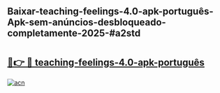 ## Baixar-teaching-feelings-4.0-apk-português-Apk-sem-anúncios-desbloqueado-completamente-2025-#a2std

# <h2><a href="https://ainizakaria.my?title=teaching-feelings-4.0-apk-português&ref=22M">🔗👉 🔴 teaching-feelings-4.0-apk-português</a></h2>

[![acn](https://github.com/user-attachments/assets/0f9c940e-d8b0-45ae-aac7-cd30a18b3e1c)](https://ainizakaria.my?title=teaching-feelings-4.0-apk-português&ref=22M)


